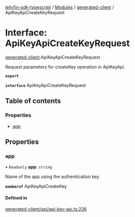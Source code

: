 [jellyfin-sdk-typescript](../README.md) / [Modules](../modules.md) / [generated-client](../modules/generated_client.md) / ApiKeyApiCreateKeyRequest

# Interface: ApiKeyApiCreateKeyRequest

[generated-client](../modules/generated_client.md).ApiKeyApiCreateKeyRequest

Request parameters for createKey operation in ApiKeyApi.

**`export`**

**`interface`** ApiKeyApiCreateKeyRequest

## Table of contents

### Properties

- [app](generated_client.ApiKeyApiCreateKeyRequest.md#app)

## Properties

### app

• `Readonly` **app**: `string`

Name of the app using the authentication key.

**`memberof`** ApiKeyApiCreateKey

#### Defined in

[generated-client/api/api-key-api.ts:236](https://github.com/thornbill/jellyfin-sdk-typescript/blob/e4df7f8/src/generated-client/api/api-key-api.ts#L236)
